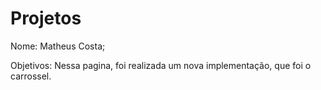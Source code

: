# Projetos
Nome: Matheus Costa;

Objetivos: Nessa pagina, foi realizada um nova implementação, que foi o carrossel.
